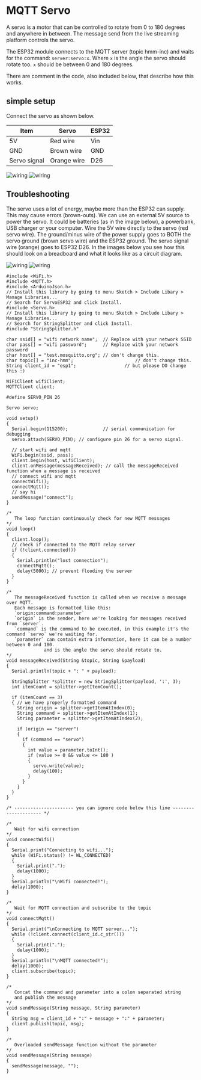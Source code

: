 # MQTT Servo

A servo is a motor that can be controlled to rotate from 0 to 180 degrees and anywhere in between. The message send from the live streaming platform controls the servo. 

The ESP32 module connects to the MQTT server (topic hmm-inc) and waits for the command:
`server:servo:x`. Where `x` is the angle the servo should rotate too. `x` should be between 0 and 180 degrees.

There are comment in the code, also included below, that describe how this works. 

## simple setup

Connect the servo as shown below. 

| Item         | Servo       | ESP32 |
|--------------|-------------|-------|
| 5V           | Red wire    | Vin   |
| GND          | Brown wire  | GND   |
| Servo signal | Orange wire | D26   |

![wiring](MQTT_servo_bb.png)
![wiring](MQTT_servo_sch.png)

## Troubleshooting

The servo uses a lot of energy, maybe more than the ESP32 can supply. This may cause errors (brown-outs).
We can use an external 5V source to power the servo. It could be batteries (as in the image below), a powerbank, USB charger or your computer. Wire the 5V wire directly to the servo (red servo wire). The ground/minus wire of the power supply goes to BOTH the servo ground (brown servo wire) and the ESP32 ground. The servo signal wire (orange) goes to ESP32 D26. In the images below you see how this should look on a breadboard and what it looks like as a circuit diagram. 

![wiring](MQTT_servo_bb_powered.png)
![wiring](MQTT_servo_sch_powered.png)

```arduino
#include <WiFi.h>
#include <MQTT.h>
#include <ArduinoJson.h>
// Install this library by going to menu Sketch > Include Libary > Manage Libraries...
// Search for ServoESP32 and click Install.
#include <Servo.h>
// Install this library by going to menu Sketch > Include Libary > Manage Libraries...
// Search for StringSplitter and click Install.
#include "StringSplitter.h"

char ssid[] = "wifi network name";  // Replace with your network SSID
char pass[] = "wifi password";      // Replace with your network password
char host[] = "test.mosquitto.org"; // don't change this.
char topic[] = "inc-hmm";						// don't change this.
String client_id = "esp1";					// but please DO change this :)

WiFiClient wifiClient;
MQTTClient client;

#define SERVO_PIN 26

Servo servo;

void setup()
{
  Serial.begin(115200);				// serial communication for debugging
  servo.attach(SERVO_PIN); // configure pin 26 for a servo signal.

  // start wifi and mqtt
  WiFi.begin(ssid, pass);
  client.begin(host, wifiClient);
  client.onMessage(messageReceived); // call the messageReceived function when a message is received
  // connect wifi and mqtt
  connectWifi();
  connectMqtt();
  // say hi
  sendMessage("connect");
}

/*
   The loop function continuously check for new MQTT messages
*/
void loop()
{
  client.loop();
  // check if connected to the MQTT relay server
  if (!client.connected())
  {
    Serial.println("lost connection");
    connectMqtt();
    delay(5000); // prevent flooding the server
  }
}

/*
   The messageReceived function is called when we receive a message over MQTT.
   Each message is formatted like this:
   `origin:command:parameter`
   `origin` is the sender, here we're looking for messages received from `server`.
   `command` is the command to be executed, in this example it's the command `servo` we're waiting for.
   `parameter` can contain extra information, here it can be a number between 0 and 180.
              and is the angle the servo should rotate to.
*/
void messageReceived(String &topic, String &payload)
{
  Serial.println(topic + ": " + payload);

  StringSplitter *splitter = new StringSplitter(payload, ':', 3);
  int itemCount = splitter->getItemCount();

  if (itemCount == 3)
  { // we have properly formatted command
    String origin = splitter->getItemAtIndex(0);
    String command = splitter->getItemAtIndex(1);
    String parameter = splitter->getItemAtIndex(2);

    if (origin == "server")
    {
      if (command == "servo")
      {
        int value = parameter.toInt();
        if (value >= 0 && value <= 180 )
        {
          servo.write(value);
          delay(100);
        }
      }
    }
  }
}

/* ---------------------- you can ignore code below this line --------------------- */

/*
   Wait for wifi connection
*/
void connectWifi()
{
  Serial.print("Connecting to wifi...");
  while (WiFi.status() != WL_CONNECTED)
  {
    Serial.print(".");
    delay(1000);
  }
  Serial.println("\nWifi connected!");
  delay(1000);
}

/*
   Wait for MQTT connection and subscribe to the topic
*/
void connectMqtt()
{
  Serial.print("\nConnecting to MQTT server...");
  while (!client.connect(client_id.c_str()))
  {
    Serial.print(".");
    delay(1000);
  }
  Serial.println("\nMQTT connected!");
  delay(1000);
  client.subscribe(topic);
}

/*
   Concat the command and parameter into a colon separated string
   and publish the message
*/
void sendMessage(String message, String parameter)
{
  String msg = client_id + ":" + message + ":" + parameter;
  client.publish(topic, msg);
}

/*
   Overloaded sendMessage function without the parameter
*/
void sendMessage(String message)
{
  sendMessage(message, "");
}

```